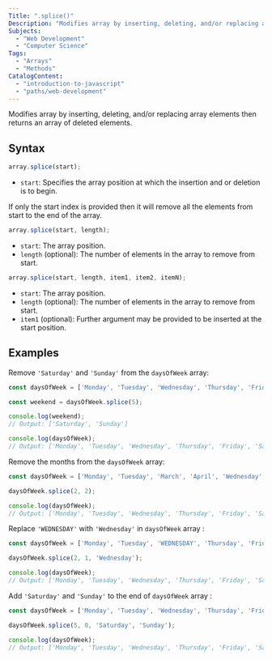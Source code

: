 ```yaml
---
Title: ".splice()"
Description: "Modifies array by inserting, deleting, and/or replacing array elements then returns an array of deleted elements."
Subjects:
  - "Web Development"
  - "Computer Science"
Tags:
  - "Arrays"
  - "Methods"
CatalogContent:
  - "introduction-to-javascript"
  - "paths/web-development"
---
```




Modifies array by inserting, deleting, and/or replacing array elements then returns an array of deleted elements.

## Syntax

```js
array.splice(start);
```

- `start`: Specifies the array position at which the insertion and or deletion is to begin. 

If only the start index is provided then it will remove all the elements from start to the end of the array.

```js
array.splice(start, length);
```

- `start`: The array position.
- `length` (optional): The number of elements in the array to remove from start.

```js
array.splice(start, length, item1, item2, itemN);
```

- `start`: The array position.
- `length` (optional): The number of elements in the array to remove from start.
- `item1` (optional): Further argument may be provided to be inserted at the start position.

## Examples

Remove `'Saturday'` and `'Sunday'` from the `daysOfWeek` array:

```js
const daysOfWeek = ['Monday', 'Tuesday', 'Wednesday', 'Thursday', 'Friday', 'Saturday', 'Sunday'];

const weekend = daysOfWeek.splice(5);

console.log(weekend);
// Output: ['Saturday', 'Sunday']

console.log(daysOfWeek);
// Output: ['Monday', 'Tuesday', 'Wednesday', 'Thursday', 'Friday', 'Saturday', 'Sunday']
```

Remove the months from the `daysOfWeek` array:

```js
const daysOfWeek = ['Monday', 'Tuesday', 'March', 'April', 'Wednesday', 'Thursday', 'Friday', 'Saturday', 'Sunday'];

daysOfWeek.splice(2, 2);

console.log(daysOfWeek);
// Output: ['Monday', 'Tuesday', 'Wednesday', 'Thursday', 'Friday', 'Saturday', 'Sunday']
```

Replace `'WEDNESDAY'` with `'Wednesday'` in `daysOfWeek` array :

```js
const daysOfWeek = ['Monday', 'Tuesday', 'WEDNESDAY', 'Thursday', 'Friday', 'Saturday', 'Sunday'];

daysOfWeek.splice(2, 1, 'Wednesday');

console.log(daysOfWeek);
// Output: ['Monday', 'Tuesday', 'Wednesday', 'Thursday', 'Friday', 'Saturday', 'Sunday']
```

Add `'Saturday'` and `'Sunday'` to the end of `daysOfWeek` array :

```js
const daysOfWeek = ['Monday', 'Tuesday', 'Wednesday', 'Thursday', 'Friday'];

daysOfWeek.splice(5, 0, 'Saturday', 'Sunday');

console.log(daysOfWeek);
// Output: ['Monday', 'Tuesday', 'Wednesday', 'Thursday', 'Friday', 'Saturday', 'Sunday']
```

